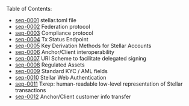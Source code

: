 
Table of Contents:
- [sep-0001](https://github.com/stellar/stellar-protocol/blob/master/ecosystem/sep-0001.md) stellar.toml file
- [sep-0002](https://github.com/stellar/stellar-protocol/blob/master/ecosystem/sep-0002.md) Federation protocol
- [sep-0003](https://github.com/stellar/stellar-protocol/blob/master/ecosystem/sep-0003.md) Compliance protocol
- [sep-0004](https://github.com/stellar/stellar-protocol/blob/master/ecosystem/sep-0004.md) Tx Status Endpoint
- [sep-0005](https://github.com/stellar/stellar-protocol/blob/master/ecosystem/sep-0005.md) Key Derivation Methods for Stellar Accounts
- [sep-0006](https://github.com/stellar/stellar-protocol/blob/master/ecosystem/sep-0006.md) Anchor/Client interoperability
- [sep-0007](https://github.com/stellar/stellar-protocol/blob/master/ecosystem/sep-0007.md) URI Scheme to facilitate delegated signing
- [sep-0008](https://github.com/stellar/stellar-protocol/blob/master/ecosystem/sep-0008.md) Regulated Assets
- [sep-0009](https://github.com/stellar/stellar-protocol/blob/master/ecosystem/sep-0009.md) Standard KYC / AML fields
- [sep-0010](https://github.com/stellar/stellar-protocol/blob/master/ecosystem/sep-0010.md) Stellar Web Authentication
- [sep-0011](https://github.com/stellar/stellar-protocol/blob/master/ecosystem/sep-0011.md) Txrep: human-readable low-level representation of Stellar transactions
- [sep-0012](https://github.com/stellar/stellar-protocol/blob/master/ecosystem/sep-0012.md) Anchor/Client customer info transfer
